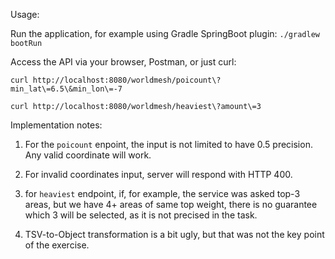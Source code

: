 Usage: 

Run the application, for example using Gradle SpringBoot plugin: `./gradlew bootRun`

Access the API via your browser, Postman, or just curl:

`curl http://localhost:8080/worldmesh/poicount\?min_lat\=6.5\&min_lon\=-7`

`curl http://localhost:8080/worldmesh/heaviest\?amount\=3`



Implementation notes:
1. For the `poicount` enpoint, the input is not limited to have 0.5 precision. 
Any valid coordinate will work.

2. For invalid coordinates input, server will respond with HTTP 400. 

3. for `heaviest` endpoint, if, for example, the service was asked top-3 areas, 
but we have 4+ areas of same top weight, there is no guarantee which 3 will be selected,
as it is not precised in the task.

4. TSV-to-Object transformation is a bit ugly, but that was not the key point of the exercise. 